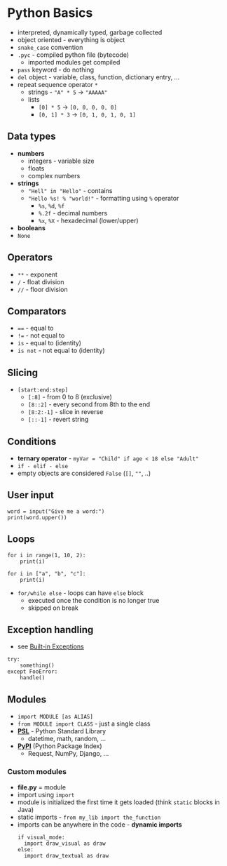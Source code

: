 # Python Basics
- interpreted, dynamically typed, garbage collected
- object oriented - everything is object
- `snake_case` convention
- `.pyc` - compiled python file (bytecode)
    - imported modules get compiled
- `pass` keyword - do nothing
- `del` object - variable, class, function, dictionary entry, ...
- repeat sequence operator `*`
    - strings - `"A" * 5` -> `"AAAAA"`
    - lists
        - `[0] * 5` -> `[0, 0, 0, 0, 0]`
        - `[0, 1] * 3` -> `[0, 1, 0, 1, 0, 1]`

## Data types
- **numbers**
    - integers - variable size
    - floats
    - complex numbers
- **strings**
    - `"Hell" in "Hello"` - contains
    - `"Hello %s! % "world!"` - formatting using `%` operator
        - `%s`, `%d`, `%f`
        - `%.2f` - decimal numbers
        - `%x`, `%X` - hexadecimal (lower/upper)
- **booleans**
- `None`

## Operators
- `**` - exponent
- `/` - float division
- `//` - floor division

## Comparators
- `==` - equal to
- `!=` - not equal to
- `is` - equal to (identity)
- `is not` - not equal to (identity)

## Slicing
- `[start:end:step]`
    - `[:8]` - from 0 to 8 (exclusive)
    - `[8::2]` - every second from 8th to the end
    - `[8:2:-1]` - slice in reverse
    - `[::-1]` - revert string

## Conditions
- **ternary operator** - `myVar = "Child" if age < 18 else "Adult"`
- `if - elif - else`
- empty objects are considered `False` (`[]`, `""`, ..)

## User input
```
word = input("Give me a word:")
print(word.upper())
```

## Loops
```
for i in range(1, 10, 2):
    print(i)

for i in ["a", "b", "c"]:
    print(i)
```

- `for/while else` - loops can have `else` block
    - executed once the condition is no longer true
    - skipped on break

## Exception handling
- see [Built-in Exceptions](https://docs.python.org/3/library/exceptions.html)
```
try:
    something()
except FooError:
    handle()
```

## Modules
- `import MODULE [as ALIAS]`
- `from MODULE import CLASS` - just a single class
- **[PSL](https://docs.python.org/3/library/)** - Python Standard Library
    - datetime, math, random, ...
- **[PyPI](https://pypi.org/)** (Python Package Index)
    - Request, NumPy, Django, ...

### Custom modules
- **file.py** = module
- import using `import`
- module is initialized the first time it gets loaded (think `static` blocks in Java)
- static imports - `from my_lib import the_function`
- imports can be anywhere in the code - **dynamic imports**
  ```
  if visual_mode:
    import draw_visual as draw
  else:
    import draw_textual as draw
  ```
  